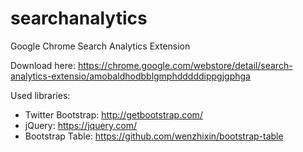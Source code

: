 # searchanalytics
Google Chrome Search Analytics Extension

Download here:
https://chrome.google.com/webstore/detail/search-analytics-extensio/amobaldhodbblgmphdddddippgjgphga

Used libraries:
- Twitter Bootstrap: http://getbootstrap.com/
- jQuery: https://jquery.com/
- Bootstrap Table: https://github.com/wenzhixin/bootstrap-table
